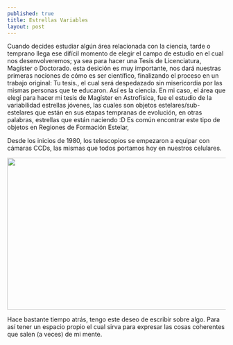 ```yaml
---
published: true
title: Estrellas Variables
layout: post
---
```


Cuando decides estudiar algún área relacionada con la ciencia, tarde o temprano llega ese difícil momento de elegir el 
campo de estudio en el cual nos desenvolveremos; ya sea para hacer una Tesis de Licenciatura, Magíster o Doctorado. esta 
desición es muy importante, nos dará nuestras primeras nociones de cómo es ser científico, finalizando el proceso en un trabajo original: Tu tesis., 
el cual será despedazado sin misericordia por las mismas personas que te educaron. 
Así es la ciencia.
En mi caso, el área que elegí para hacer mi tesis de Magíster en Astrofísica, fue el estudio de la variabilidad estrellas 
jóvenes, las cuales son objetos estelares/sub-estelares que están en sus etapas tempranas de evolución, en otras palabras, 
estrellas que están naciendo :D
Es común encontrar este tipo de objetos en Regiones de Formación Estelar, 


Desde los inicios de 1980, los telescopios se empezaron a equipar con cámaras CCDs, las mismas que todos portamos hoy en 
nuestros celulares. 

<img src="https://raw.githubusercontent.com/nicomedinap/nicomedinap.github.io/master/_posts/Primer_post/BRCs.png"
 height="350" width="810">



Hace bastante tiempo atrás, tengo este deseo de escribir sobre algo. Para así tener un espacio propio el cual sirva 
para expresar las cosas coherentes que salen (a veces) de mi mente.
